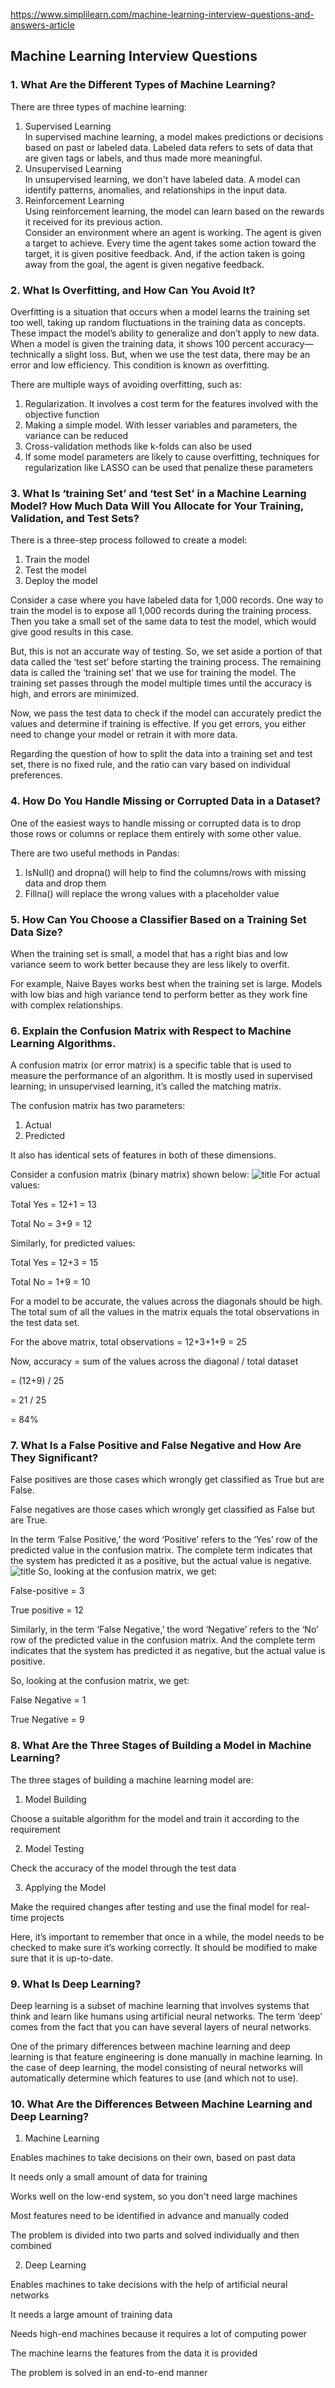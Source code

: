 https://www.simplilearn.com/machine-learning-interview-questions-and-answers-article

## Machine Learning Interview Questions
### 1. What Are the Different Types of Machine Learning?
There are three types of machine learning:  
1. Supervised Learning  
In supervised machine learning, a model makes predictions or decisions based on past or labeled data. Labeled data refers to sets of data that are given tags or labels, and thus made more meaningful.  
2. Unsupervised Learning  
In unsupervised learning, we don't have labeled data. A model can identify patterns, anomalies, and relationships in the input data.  
3. Reinforcement Learning  
Using reinforcement learning, the model can learn based on the rewards it received for its previous action.   
Consider an environment where an agent is working. The agent is given a target to achieve. Every time the agent takes some action toward the target, it is given positive feedback. And, if the action taken is going away from the goal, the agent is given negative feedback. 
### 2. What Is Overfitting, and How Can You Avoid It? 
Overfitting is a situation that occurs when a model learns the training set too well, taking up random fluctuations in the training data as concepts. These impact the model’s ability to generalize and don’t apply to new data.   
When a model is given the training data, it shows 100 percent accuracy—technically a slight loss. But, when we use the test data, there may be an error and low efficiency. This condition is known as overfitting.  

There are multiple ways of avoiding overfitting, such as:  
1. Regularization. It involves a cost term for the features involved with the objective function  
2. Making a simple model. With lesser variables and parameters, the variance can be reduced  
3. Cross-validation methods like k-folds can also be used  
4. If some model parameters are likely to cause overfitting, techniques for regularization like LASSO can be used that penalize these parameters  
### 3. What Is ‘training Set’ and ‘test Set’ in a Machine Learning Model? How Much Data Will You Allocate for Your Training, Validation, and Test Sets?
There is a three-step process followed to create a model:  
1. Train the model  
2. Test the model   
3. Deploy the model  

Consider a case where you have labeled data for 1,000 records. One way to train the model is to expose all 1,000 records during the training process. Then you take a small set of the same data to test the model, which would give good results in this case.

But, this is not an accurate way of testing. So, we set aside a portion of that data called the ‘test set’ before starting the training process. The remaining data is called the ‘training set’ that we use for training the model. The training set passes through the model multiple times until the accuracy is high, and errors are minimized.

Now, we pass the test data to check if the model can accurately predict the values and determine if training is effective. If you get errors, you either need to change your model or retrain it with more data.

Regarding the question of how to split the data into a training set and test set, there is no fixed rule, and the ratio can vary based on individual preferences. 
### 4. How Do You Handle Missing or Corrupted Data in a Dataset?
One of the easiest ways to handle missing or corrupted data is to drop those rows or columns or replace them entirely with some other value.

There are two useful methods in Pandas:
1. IsNull() and dropna() will help to find the columns/rows with missing data and drop them
2. Fillna() will replace the wrong values with a placeholder value
### 5. How Can You Choose a Classifier Based on a Training Set Data Size?
When the training set is small, a model that has a right bias and low variance seem to work better because they are less likely to overfit. 

For example, Naive Bayes works best when the training set is large. Models with low bias and high variance tend to perform better as they work fine with complex relationships.
### 6. Explain the Confusion Matrix with Respect to Machine Learning Algorithms.
A confusion matrix (or error matrix) is a specific table that is used to measure the performance of an algorithm. It is mostly used in supervised learning; in unsupervised learning, it’s called the matching matrix.

The confusion matrix has two parameters:
1. Actual
2. Predicted

It also has identical sets of features in both of these dimensions.

Consider a confusion matrix (binary matrix) shown below:
![title](01.jpg)
For actual values:

Total Yes = 12+1 = 13

Total No = 3+9 = 12 

Similarly, for predicted values:

Total Yes = 12+3 = 15

Total No = 1+9 = 10 

For a model to be accurate, the values across the diagonals should be high. The total sum of all the values in the matrix equals the total observations in the test data set. 

For the above matrix, total observations = 12+3+1+9 = 25

Now, accuracy = sum of the values across the diagonal / total dataset

= (12+9) / 25

= 21 / 25

= 84%
### 7. What Is a False Positive and False Negative and How Are They Significant?
False positives are those cases which wrongly get classified as True but are False. 

False negatives are those cases which wrongly get classified as False but are True.

In the term ‘False Positive,’ the word ‘Positive’ refers to the ‘Yes’ row of the predicted value in the confusion matrix. The complete term indicates that the system has predicted it as a positive, but the actual value is negative. 
![title](02.jpg)
So, looking at the confusion matrix, we get:

False-positive = 3

True positive = 12

Similarly, in the term ‘False Negative,’ the word ‘Negative’ refers to the ‘No’ row of the predicted value in the confusion matrix. And the complete term indicates that the system has predicted it as negative, but the actual value is positive.

So, looking at the confusion matrix, we get:

False Negative = 1

True Negative = 9
### 8. What Are the Three Stages of Building a Model in Machine Learning?
The three stages of building a machine learning model are:
1. Model Building

Choose a suitable algorithm for the model and train it according to the requirement

2. Model Testing

Check the accuracy of the model through the test data

3. Applying the Model

Make the required changes after testing and use the final model for real-time projects

Here, it’s important to remember that once in a while, the model needs to be checked to make sure it’s working correctly. It should be modified to make sure that it is up-to-date.
### 9. What Is Deep Learning?
Deep learning is a subset of machine learning that involves systems that think and learn like humans using artificial neural networks. The term ‘deep’ comes from the fact that you can have several layers of neural networks. 

One of the primary differences between machine learning and deep learning is that feature engineering is done manually in machine learning. In the case of deep learning, the model consisting of neural networks will automatically determine which features to use (and which not to use). 
### 10. What Are the Differences Between Machine Learning and Deep Learning?
1. Machine Learning

Enables machines to take decisions on their own, based on past data
    
It needs only a small amount of data for training
    
Works well on the low-end system, so you don't need large machines 
    
Most features need to be identified in advance and manually coded
    
The problem is divided into two parts and solved individually and then combined

2. Deep Learning

Enables machines to take decisions with the help of artificial neural networks
    
It needs a large amount of training data 

Needs high-end machines because it requires a lot of computing power 

The machine learns the features from the data it is provided

The problem is solved in an end-to-end manner
